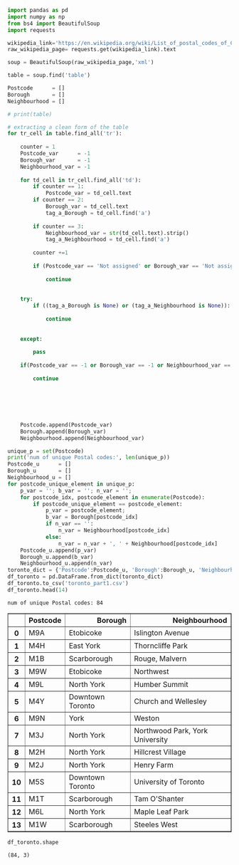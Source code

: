 

```python
import pandas as pd
import numpy as np
from bs4 import BeautifulSoup
import requests
```


```python
wikipedia_link='https://en.wikipedia.org/wiki/List_of_postal_codes_of_Canada:_M'
raw_wikipedia_page= requests.get(wikipedia_link).text
```


```python
soup = BeautifulSoup(raw_wikipedia_page,'xml')
```


```python
table = soup.find('table')

Postcode      = []
Borough       = []
Neighbourhood = []

# print(table)

# extracting a clean form of the table
for tr_cell in table.find_all('tr'):
    
    counter = 1
    Postcode_var      = -1
    Borough_var       = -1
    Neighbourhood_var = -1
    
    for td_cell in tr_cell.find_all('td'):
        if counter == 1: 
            Postcode_var = td_cell.text
        if counter == 2: 
            Borough_var = td_cell.text
            tag_a_Borough = td_cell.find('a')
            
        if counter == 3: 
            Neighbourhood_var = str(td_cell.text).strip()
            tag_a_Neighbourhood = td_cell.find('a')
            
        counter +=1
        
        if (Postcode_var == 'Not assigned' or Borough_var == 'Not assigned' or Neighbourhood_var == 'Not assigned'):
            
            continue
            
           
    try:
        if ((tag_a_Borough is None) or (tag_a_Neighbourhood is None)):
            
            continue
            
            
    except:
        
        pass
    
    if(Postcode_var == -1 or Borough_var == -1 or Neighbourhood_var == -1):
        
        continue
        
        
        
        
        
        
    Postcode.append(Postcode_var)
    Borough.append(Borough_var)
    Neighbourhood.append(Neighbourhood_var)
```


```python
unique_p = set(Postcode)
print('num of unique Postal codes:', len(unique_p))
Postcode_u      = []
Borough_u       = []
Neighbourhood_u = []
for postcode_unique_element in unique_p:
    p_var = ''; b_var = ''; n_var = ''; 
    for postcode_idx, postcode_element in enumerate(Postcode):
        if postcode_unique_element == postcode_element:
            p_var = postcode_element;
            b_var = Borough[postcode_idx]
            if n_var == '': 
                n_var = Neighbourhood[postcode_idx]
            else:
                n_var = n_var + ', ' + Neighbourhood[postcode_idx]
    Postcode_u.append(p_var)
    Borough_u.append(b_var)
    Neighbourhood_u.append(n_var)
toronto_dict = {'Postcode':Postcode_u, 'Borough':Borough_u, 'Neighbourhood':Neighbourhood_u}
df_toronto = pd.DataFrame.from_dict(toronto_dict)
df_toronto.to_csv('toronto_part1.csv')
df_toronto.head(14)
```

    num of unique Postal codes: 84





<div>
<style scoped>
    .dataframe tbody tr th:only-of-type {
        vertical-align: middle;
    }

    .dataframe tbody tr th {
        vertical-align: top;
    }

    .dataframe thead th {
        text-align: right;
    }
</style>
<table border="1" class="dataframe">
  <thead>
    <tr style="text-align: right;">
      <th></th>
      <th>Postcode</th>
      <th>Borough</th>
      <th>Neighbourhood</th>
    </tr>
  </thead>
  <tbody>
    <tr>
      <th>0</th>
      <td>M9A</td>
      <td>Etobicoke</td>
      <td>Islington Avenue</td>
    </tr>
    <tr>
      <th>1</th>
      <td>M4H</td>
      <td>East York</td>
      <td>Thorncliffe Park</td>
    </tr>
    <tr>
      <th>2</th>
      <td>M1B</td>
      <td>Scarborough</td>
      <td>Rouge, Malvern</td>
    </tr>
    <tr>
      <th>3</th>
      <td>M9W</td>
      <td>Etobicoke</td>
      <td>Northwest</td>
    </tr>
    <tr>
      <th>4</th>
      <td>M9L</td>
      <td>North York</td>
      <td>Humber Summit</td>
    </tr>
    <tr>
      <th>5</th>
      <td>M4Y</td>
      <td>Downtown Toronto</td>
      <td>Church and Wellesley</td>
    </tr>
    <tr>
      <th>6</th>
      <td>M9N</td>
      <td>York</td>
      <td>Weston</td>
    </tr>
    <tr>
      <th>7</th>
      <td>M3J</td>
      <td>North York</td>
      <td>Northwood Park, York University</td>
    </tr>
    <tr>
      <th>8</th>
      <td>M2H</td>
      <td>North York</td>
      <td>Hillcrest Village</td>
    </tr>
    <tr>
      <th>9</th>
      <td>M2J</td>
      <td>North York</td>
      <td>Henry Farm</td>
    </tr>
    <tr>
      <th>10</th>
      <td>M5S</td>
      <td>Downtown Toronto</td>
      <td>University of Toronto</td>
    </tr>
    <tr>
      <th>11</th>
      <td>M1T</td>
      <td>Scarborough</td>
      <td>Tam O'Shanter</td>
    </tr>
    <tr>
      <th>12</th>
      <td>M6L</td>
      <td>North York</td>
      <td>Maple Leaf Park</td>
    </tr>
    <tr>
      <th>13</th>
      <td>M1W</td>
      <td>Scarborough</td>
      <td>Steeles West</td>
    </tr>
  </tbody>
</table>
</div>




```python
df_toronto.shape
```




    (84, 3)




```python

```
